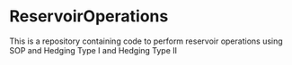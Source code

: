 # ReservoirOperations
This is a repository containing code to perform reservoir operations using SOP and Hedging Type I and Hedging Type II
